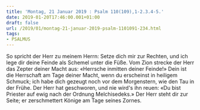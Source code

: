 ```yaml
---
title: 'Montag, 21 Januar 2019 : Psalm 110(109),1-2.3.4-5.'
date: 2019-01-20T17:46:00.001+01:00
draft: false
url: /2019/01/montag-21-januar-2019-psalm-1101091-234.html
tags: 
- PSALMUS
---
```


So spricht der Herr zu meinem Herrn: Setze dich mir zur Rechten, und ich lege dir deine Feinde als Schemel unter die Füße. Vom Zion strecke der Herr das Zepter deiner Macht aus: «Herrsche inmitten deiner Feinde!» Dein ist die Herrschaft am Tage deiner Macht, wenn du erscheinst in heiligem Schmuck; ich habe dich gezeugt noch vor dem Morgenstern, wie den Tau in der Frühe. Der Herr hat geschworen, und nie wird's ihn reuen: «Du bist Priester auf ewig nach der Ordnung Melchisedeks.» Der Herr steht dir zur Seite; er zerschmettert Könige am Tage seines Zornes.